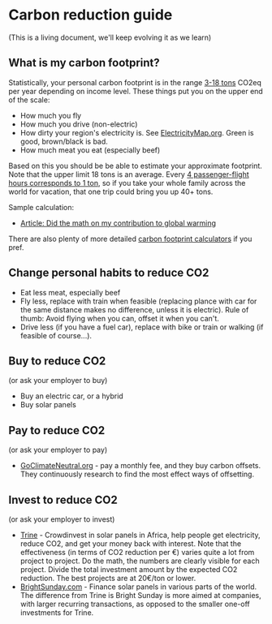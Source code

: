 # Carbon reduction guide
(This is a living document, we'll keep evolving it as we learn)

## What is my carbon footprint?
Statistically, your personal carbon footprint is in the range [3-18 tons](http://www.ipcc.ch/pdf/assessment-report/ar5/wg3/ipcc_wg3_ar5_technical-summary.pdf) CO2eq per year depending on income level. These things put you on the upper end of the scale:

* How much you fly
* How much you drive (non-electric)
* How dirty your region's electricity is. See [ElectricityMap.org](https://www.electricitymap.org). Green is good, brown/black is bad.
* How much meat you eat (especially beef)

Based on this you should be be able to estimate your approximate footprint. Note that the upper limit 18 tons is an average. Every [4 passenger-flight hours corresponds to 1 ton](http://www.carbonindependent.org/sources_aviation.html), so if you take your whole family across the world for vacation, that one trip could bring you up 40+ tons. 

Sample calculation:
* [Article: Did the math on my contribution to global warming](https://blog.crisp.se/2016/12/12/henrikkniberg/did-the-math-on-my-contribution-to-global-warming)

There are also plenty of more detailed [carbon footprint calculators](https://www.google.se/?q=carbon+footprint+calculator#safe=active&q=carbon+footprint+calculator) if you pref.  

## Change personal habits to reduce CO2
* Eat less meat, especially beef
* Fly less, replace with train when feasible (replacing plance with car for the same distance makes no difference, unless it is electric). Rule of thumb: Avoid flying when you can, offset it when you can't.
* Drive less (if you have a fuel car), replace with bike or train or walking (if feasible of course...).

## Buy to reduce CO2
(or ask your employer to buy)

* Buy an electric car, or a hybrid
* Buy solar panels

## Pay to reduce CO2 
(or ask your employer to pay)

* [GoClimateNeutral.org](https://en.goclimateneutral.org/) - pay a monthly fee, and they buy carbon offsets. They continuously research to find the most effect ways of offsetting.

## Invest to reduce CO2
(or ask your employer to invest)

* [Trine](https://www.jointrine.com) - Crowdinvest in solar panels in Africa, help people get electricity, reduce CO2, and get your money back with interest. Note that the effectiveness (in terms of CO2 reduction per €) varies quite a lot from project to project. Do the math, the numbers are clearly visible for each project. Divide the total investment amount by the expected CO2 reduction. The best projects are at 20€/ton or lower. 
* [BrightSunday.com](http://www.brightsunday.com) - Finance solar panels in various parts of the world. The difference from Trine is Bright Sunday is more aimed at companies, with larger recurring transactions, as opposed to the smaller one-off investments for Trine.







